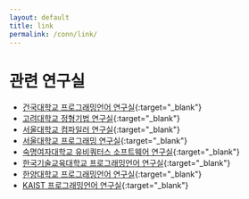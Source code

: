 ```yaml
---
layout: default
title: link
permalink: /conn/link/
---
```


# 관련 연구실

- [건국대학교 프로그래밍언어 연구실](http://pl.konkuk.ac.kr){:target="_blank"}
- [고려대학교 정형기법 연구실](http://formal.korea.ac.kr){:target="_blank"}
- [서울대학교 컴파일러 연구실](http://aces.snu.ac.kr){:target="_blank"}
- [서울대학교 프로그래밍 연구실](http://ropas.snu.ac.kr){:target="_blank"}
- [숙명여자대학교 유비쿼터스 소프트웨어 연구실](http://cs.sookmyung.ac.kr/~uslab){:target="_blank"}
- [한국기술교육대학교 프로그래밍언어 연구실](http://pllab.kut.ac.kr){:target="_blank"}
- [한양대학교 프로그래밍언어 연구실](http://plasse.hanyang.ac.kr){:target="_blank"}
- [KAIST 프로그래밍언어 연구실](http://pllab.kaist.ac.kr){:target="_blank"}
